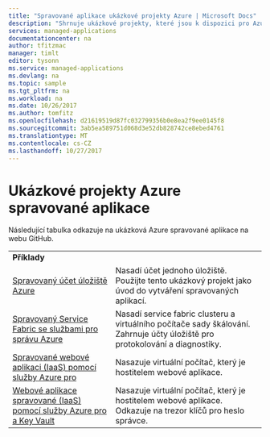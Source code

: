 ```yaml
---
title: "Spravované aplikace ukázkové projekty Azure | Microsoft Docs"
description: "Shrnuje ukázkové projekty, které jsou k dispozici pro Azure spravované aplikace"
services: managed-applications
documentationcenter: na
author: tfitzmac
manager: timlt
editor: tysonn
ms.service: managed-applications
ms.devlang: na
ms.topic: sample
ms.tgt_pltfrm: na
ms.workload: na
ms.date: 10/26/2017
ms.author: tomfitz
ms.openlocfilehash: d21619519d87fc032799356b0e8ea2f9ee0145f8
ms.sourcegitcommit: 3ab5ea589751d068d3e52db828742ce8ebed4761
ms.translationtype: MT
ms.contentlocale: cs-CZ
ms.lasthandoff: 10/27/2017
---
```

# <a name="sample-projects-for-azure-managed-applications"></a>Ukázkové projekty Azure spravované aplikace

Následující tabulka odkazuje na ukázková Azure spravované aplikace na webu GitHub.

|  |  |
| --- | --- |
| **Příklady** | |
| [Spravovaný účet úložiště Azure](https://github.com/Azure/azure-managedapp-samples/tree/master/samples/201-managed-storage-account) | Nasadí účet jednoho úložiště. Použijte tento ukázkový projekt jako úvod do vytváření spravovaných aplikací. |
| [Spravovaný Service Fabric se službami pro správu Azure](https://github.com/Azure/azure-managedapp-samples/tree/master/samples/201-managed-service-fabric) | Nasadí service fabric clusteru a virtuálního počítače sady škálování. Zahrnuje účty úložiště pro protokolování a diagnostiky. |
| [Spravované webové aplikaci (IaaS) pomocí služby Azure pro](https://github.com/Azure/azure-managedapp-samples/tree/master/samples/201-managed-web-app) | Nasazuje virtuální počítač, který je hostitelem webové aplikace. |
| [Webové aplikace spravované (IaaS) pomocí služby Azure pro a Key Vault](https://github.com/Azure/azure-managedapp-samples/tree/master/samples/201-managed-web-app-using-keyvault) | Nasazuje virtuální počítač, který je hostitelem webové aplikace. Odkazuje na trezor klíčů pro heslo správce. |

